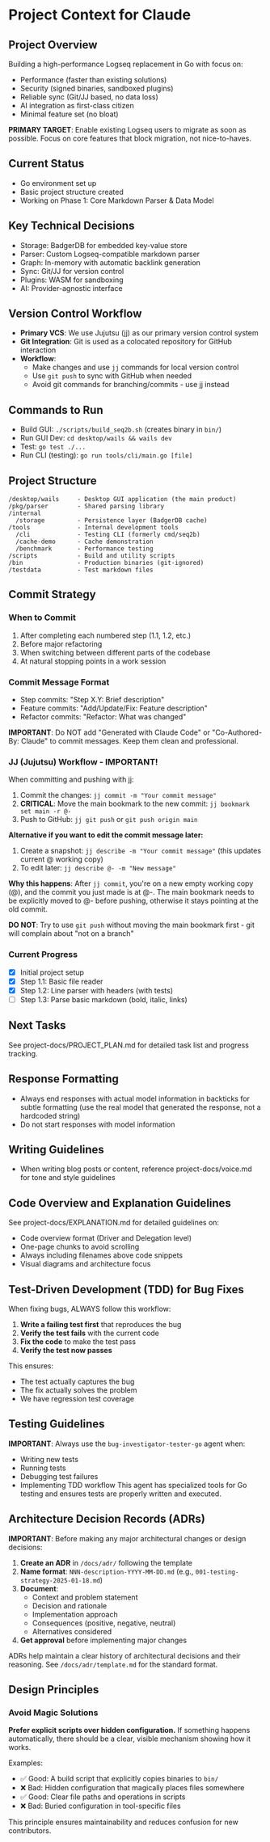 # Project Context for Claude

## Project Overview
Building a high-performance Logseq replacement in Go with focus on:
- Performance (faster than existing solutions)
- Security (signed binaries, sandboxed plugins)
- Reliable sync (Git/JJ based, no data loss)
- AI integration as first-class citizen
- Minimal feature set (no bloat)

**PRIMARY TARGET**: Enable existing Logseq users to migrate as soon as possible. Focus on core features that block migration, not nice-to-haves.

## Current Status
- Go environment set up
- Basic project structure created
- Working on Phase 1: Core Markdown Parser & Data Model

## Key Technical Decisions
- Storage: BadgerDB for embedded key-value store
- Parser: Custom Logseq-compatible markdown parser
- Graph: In-memory with automatic backlink generation
- Sync: Git/JJ for version control
- Plugins: WASM for sandboxing
- AI: Provider-agnostic interface

## Version Control Workflow
- **Primary VCS**: We use Jujutsu (jj) as our primary version control system
- **Git Integration**: Git is used as a colocated repository for GitHub interaction
- **Workflow**: 
  - Make changes and use `jj` commands for local version control
  - Use `git push` to sync with GitHub when needed
  - Avoid git commands for branching/commits - use jj instead

## Commands to Run
- Build GUI: `./scripts/build_seq2b.sh` (creates binary in `bin/`)
- Run GUI Dev: `cd desktop/wails && wails dev`
- Test: `go test ./...`
- Run CLI (testing): `go run tools/cli/main.go [file]`

## Project Structure
```
/desktop/wails     - Desktop GUI application (the main product)
/pkg/parser        - Shared parsing library
/internal
  /storage         - Persistence layer (BadgerDB cache)
/tools             - Internal development tools
  /cli             - Testing CLI (formerly cmd/seq2b)
  /cache-demo      - Cache demonstration
  /benchmark       - Performance testing
/scripts           - Build and utility scripts
/bin               - Production binaries (git-ignored)
/testdata          - Test markdown files
```

## Commit Strategy

### When to Commit
1. After completing each numbered step (1.1, 1.2, etc.)
2. Before major refactoring
3. When switching between different parts of the codebase
4. At natural stopping points in a work session

### Commit Message Format
- Step commits: "Step X.Y: Brief description"
- Feature commits: "Add/Update/Fix: Feature description"
- Refactor commits: "Refactor: What was changed"

**IMPORTANT**: Do NOT add "Generated with Claude Code" or "Co-Authored-By: Claude" to commit messages. Keep them clean and professional.

### JJ (Jujutsu) Workflow - IMPORTANT!
When committing and pushing with jj:
1. Commit the changes: `jj commit -m "Your commit message"`
2. **CRITICAL**: Move the main bookmark to the new commit: `jj bookmark set main -r @-`
3. Push to GitHub: `jj git push` or `git push origin main`

**Alternative if you want to edit the commit message later:**
1. Create a snapshot: `jj describe -m "Your commit message"` (this updates current @ working copy)
2. To edit later: `jj describe @- -m "New message"`

**Why this happens**: After `jj commit`, you're on a new empty working copy (@), and the commit you just made is at @-. The main bookmark needs to be explicitly moved to @- before pushing, otherwise it stays pointing at the old commit.

**DO NOT**: Try to use `git push` without moving the main bookmark first - git will complain about "not on a branch"

### Current Progress
- [x] Initial project setup
- [x] Step 1.1: Basic file reader
- [x] Step 1.2: Line parser with headers (with tests)
- [ ] Step 1.3: Parse basic markdown (bold, italic, links)

## Next Tasks
See project-docs/PROJECT_PLAN.md for detailed task list and progress tracking.

## Response Formatting
- Always end responses with actual model information in backticks for subtle formatting (use the real model that generated the response, not a hardcoded string)
- Do not start responses with model information

## Writing Guidelines
- When writing blog posts or content, reference project-docs/voice.md for tone and style guidelines

## Code Overview and Explanation Guidelines
See project-docs/EXPLANATION.md for detailed guidelines on:
- Code overview format (Driver and Delegation level)
- One-page chunks to avoid scrolling
- Always including filenames above code snippets
- Visual diagrams and architecture focus

## Test-Driven Development (TDD) for Bug Fixes
When fixing bugs, ALWAYS follow this workflow:
1. **Write a failing test first** that reproduces the bug
2. **Verify the test fails** with the current code
3. **Fix the code** to make the test pass
4. **Verify the test now passes**

This ensures:
- The test actually captures the bug
- The fix actually solves the problem
- We have regression test coverage

## Testing Guidelines
**IMPORTANT**: Always use the `bug-investigator-tester-go` agent when:
- Writing new tests
- Running tests
- Debugging test failures
- Implementing TDD workflow
This agent has specialized tools for Go testing and ensures tests are properly written and executed.

## Architecture Decision Records (ADRs)
**IMPORTANT**: Before making any major architectural changes or design decisions:
1. **Create an ADR** in `/docs/adr/` following the template
2. **Name format**: `NNN-description-YYYY-MM-DD.md` (e.g., `001-testing-strategy-2025-01-18.md`)
3. **Document**:
   - Context and problem statement
   - Decision and rationale
   - Implementation approach
   - Consequences (positive, negative, neutral)
   - Alternatives considered
4. **Get approval** before implementing major changes

ADRs help maintain a clear history of architectural decisions and their reasoning.
See `/docs/adr/template.md` for the standard format.

## Design Principles

### Avoid Magic Solutions
**Prefer explicit scripts over hidden configuration.** If something happens automatically, there should be a clear, visible mechanism showing how it works.

Examples:
- ✅ Good: A build script that explicitly copies binaries to `bin/`
- ❌ Bad: Hidden configuration that magically places files somewhere
- ✅ Good: Clear file paths and operations in scripts
- ❌ Bad: Buried configuration in tool-specific files

This principle ensures maintainability and reduces confusion for new contributors.